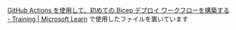 [GitHub Actions を使用して、初めての Bicep デプロイ ワークフローを構築する - Training | Microsoft Learn](https://learn.microsoft.com/ja-jp/training/modules/build-first-bicep-deployment-pipeline-using-github-actions/) で使用したファイルを置いています